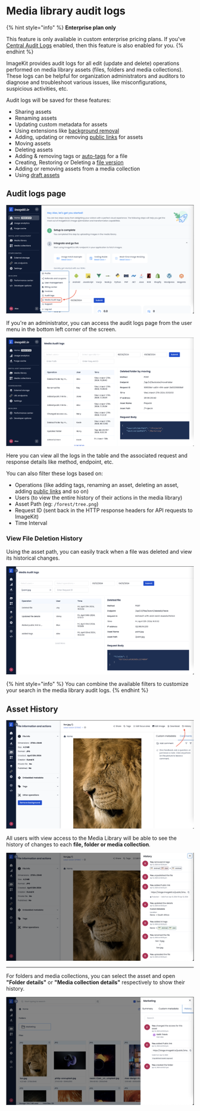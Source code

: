 # Media library audit logs

{% hint style="info" %}
**Enterprise plan only**

This feature is only available in custom enterprise pricing plans. If you've [Central Audit Logs](./central-audit-logs.md) enabled, then this feature is also enabled for you.
{% endhint %}

ImageKit provides audit logs for all edit (update and delete) operations performed on media library assets (files, folders and media collections).
These logs can be helpful for organization administrators and auditors to diagnose and troubleshoot various issues, like misconfigurations, suspicious activities, etc.

Audit logs will be saved for these features:

- Sharing assets
- Renaming assets
- Updating custom metadata for assets
- Using extensions like [background removal](../extensions/overview/background-removal.md)
- Adding, updating or removing [public links](../collaboration-and-sharing/public-shareable-links.md) for assets
- Moving assets
- Deleting assets
- Adding & removing tags or [auto-tags](../extensions/overview/ai-based-auto-tagging.md) for a file
- Creating, Restoring or Deleting a [file version](../media-library/overview/asset-versioning.md)
- Adding or removing assets from a media collection
- Using [draft assets](../media-library/overview/draft-assets.md)

## Audit logs page

![Media Audit logs option in user menu](../.gitbook/assets/media-lib-audit-logs-in-menu.png)

If you're an administrator, you can access the audit logs page from the user menu in the bottom left corner of the screen.

![Media Audit logs section](../.gitbook/assets/media-lib-audit-logs-screen.png)

Here you can view all the logs in the table and the associated request and response details like method, endpoint, etc.

You can also filter these logs based on:

- Operations (like adding tags, renaming an asset, deleting an asset, adding [public links](../collaboration-and-sharing/public-shareable-links.md) and so on)
- Users (to view the entire history of their actions in the media library)
- Asset Path (eg: `/forest/tree.png`)
- Request ID (sent back in the HTTP response headers for API requests to ImageKit)
- Time Interval

### View File Deletion History

Using the asset path, you can easily track when a file was deleted and view its historical changes.

![Asset Path Filter in Media Library Audit Logs](../.gitbook/assets/media-lib-log-path.png)

{% hint style="info" %}
You can combine the available filters to customize your search in the media library audit logs.
{% endhint %}

## Asset History

![File Details Screen](../.gitbook/assets/media-lib-log-history-detail.png)

All users with view access to the Media Library will be able to see the history of changes to each **file, folder or media collection**.

![File History](../.gitbook/assets/media-lib-asset-history.png)

---

For folders and media collections, you can select the asset and open **"Folder details"** or **"Media collection details"** respectively to show their history.

![Folder History](../.gitbook/assets/media-lib-log-folder.png)
